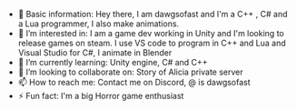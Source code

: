 - 👋 Basic information: Hey there, I am dawgsofast and I'm a C++ , C# and a Lua programmer, I also make animations.
- 👀 I’m interested in: I am a game dev working in Unity and I'm looking to release games on steam. I use VS code to program in C++ and Lua and Visual Studio for C#, I animate in Blender
- 🌱 I’m currently learning: Unity engine, C# and C++
- 💞️ I’m looking to collaborate on: Story of Alicia private server
- 📫 How to reach me: Contact me on Discord, @ is dawgsofast
- ⚡ Fun fact: I'm a big Horror game enthusiast
